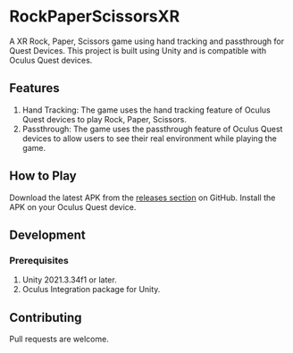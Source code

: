 # RockPaperScissorsXR
A XR Rock, Paper, Scissors game using hand tracking and passthrough for Quest Devices. This project is built using Unity and is compatible with Oculus Quest devices.

## Features
1. Hand Tracking: The game uses the hand tracking feature of Oculus Quest devices to play Rock, Paper, Scissors.
2. Passthrough: The game uses the passthrough feature of Oculus Quest devices to allow users to see their real environment while playing the game.

## How to Play
Download the latest APK from the [releases section](https://github.com/97saundersj/RockPaperScissorsXR/releases) on GitHub. Install the APK on your Oculus Quest device.

## Development

### Prerequisites
1. Unity 2021.3.34f1 or later.
2. Oculus Integration package for Unity.

## Contributing
Pull requests are welcome.